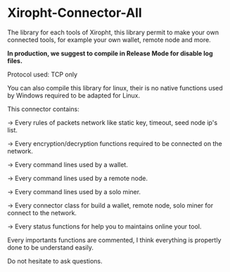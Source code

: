 # Xiropht-Connector-All

The library for each tools of Xiropht, this library permit to make your own connected tools, for example your own wallet, remote node and more.

**In production, we suggest to compile in Release Mode for disable log files.**

Protocol used: TCP only

You can also compile this library for linux, their is no native functions used by Windows required to be adapted for Linux.

This connector contains:

-> Every rules of packets network like static key, timeout, seed node ip's list.

-> Every encryption/decryption functions required to be connected on the network.

-> Every command lines used by a wallet.

-> Every command lines used by a remote node.

-> Every command lines used by a solo miner.

-> Every connector class for build a wallet, remote node, solo miner for connect to the network.

-> Every status functions for help you to maintains online your tool.

Every importants functions are commented, I think everything is propertly done to be understand easily.

Do not hesitate to ask questions.
